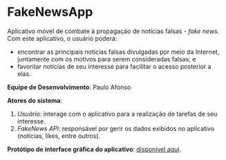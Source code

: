 # FakeNewsApp
Aplicativo móvel de combate à propagação de notícias falsas - *fake news*. Com este aplicativo, o usuário poderá: 
* encontrar as principais notícias falsas divulgadas por meio da Internet, juntamente com os motivos para serem consideradas falsas; e 
* favoritar notícias de seu interesse para facilitar o acesso posterior a elas.

**Equipe de Desenvolvimento**: Paulo Afonso

**Atores do sistema**:
1. *Usuário*: interage com o aplicativo para a realização de tarefas de seu interesse.
2. *FakeNews API*: responsável por gerir os dados exibidos no aplicativo (notícias, likes, entre outros).

**Protótipo de interface gráfica do aplicativo**: [disponível aqui](https://drive.google.com/open?id=1Y4fpzavnHOa0JBcVcv5rLwtSLsw_GZ9ZvveAACbGvKw).


